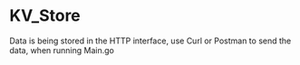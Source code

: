 # KV_Store

Data is being stored in the HTTP interface, use Curl or Postman to send the data, when running Main.go
